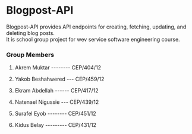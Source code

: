 # Blogpost-API

Blogpost-API provides API endpoints for creating, fetching, updating, and deleting blog posts.<br>
It is school group project for wev service software engineering course.

### Group Members
<ol>
    <li>
        <p>Akrem Muktar -------- CEP/404/12</p>
    </li>
    <li>
        <p>Yakob Beshahwered --- CEP/459/12</p>
    </li>
    <li>
        <p>Ekram Abdellah ------ CEP/417/12</p>
    </li>
    <li>
        <p>Natenael Nigussie --- CEP/439/12</p>
    </li>
    <li>
        <p>Surafel Eyob -------- CEP/451/12</p>
    </li>
    <li>
        <p>Kidus Belay --------- CEP/431/12</p>
    </li>
</ol>